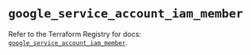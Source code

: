 # `google_service_account_iam_member`

Refer to the Terraform Registry for docs: [`google_service_account_iam_member`](https://registry.terraform.io/providers/hashicorp/google-beta/6.46.0/docs/resources/google_service_account_iam_member).
